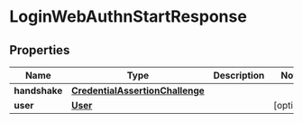 
# LoginWebAuthnStartResponse

## Properties
Name | Type | Description | Notes
------------ | ------------- | ------------- | -------------
**handshake** | [**CredentialAssertionChallenge**](CredentialAssertionChallenge.md) |  | 
**user** | [**User**](User.md) |  |  [optional]



